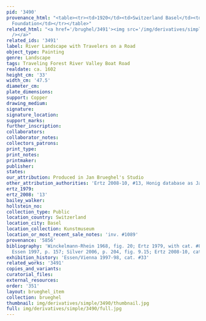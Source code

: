 ```yaml
---
pid: '3490'
provenance_html: "<table><tr><td>1920</td><td>Switzerland Basel</td><td>Bachofen-Burckhart
  Foundation</td></tr></table>"
related_html: "<a href='/brughel/3491'><img src='/img/derivatives/simple/3491/thumbnail.jpg'
  /></a>"
related_ids: '3491'
label: River Landscape with Travelers on a Road
object_type: Painting
genre: Landscape
tags: Traveling Forest River Valley Boat Road
realdate: ca. 1602
height_cm: '33'
width_cm: '47.5'
diameter_cm: 
plate_dimensions: 
support: Copper
drawing_medium: 
signature: 
signature_location: 
support_marks: 
further_inscription: 
collaborators: 
collaborator_notes: 
collectors_patrons: 
print_type: 
print_notes: 
printmaker: 
publisher: 
states: 
our_attribution: Produced in Jan Brueghel's Studio
other_attribution_authorities: 'Ertz 2008-10, #13, Honig database as Jan and studio'
ertz_1979: 
ertz_2008: '13'
bailey_walker: 
hollstein_no: 
collection_type: Public
location_country: Switzerland
location_city: Basel
location_collection: Kunstmuseum
location_or_most_recent_sale_notes: 'inv. #1089'
provenance: '5856'
bibliography: 'Winckelmann-Rhein 1968, fig. 20; Ertz 1979, with cat. #84 as a copy;
  Essen 1997, p. 157; Silver 2006, p. 204, fig. 9.15; Ertz 2008-10, cat. #13'
exhibition_history: 'Essen/Vienna 1997-98, cat. #33'
related_works: '3491'
copies_and_variants: 
curatorial_files: 
external_resources: 
order: '351'
layout: brueghel_item
collection: brueghel
thumbnail: img/derivatives/simple/3490/thumbnail.jpg
full: img/derivatives/simple/3490/full.jpg
---
```

